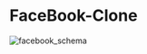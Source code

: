 # FaceBook-Clone            

![facebook_schema](https://github.com/ASMA-GIT/FaceBook-Clone/assets/75538890/0d3b0d33-3f5b-41ed-b709-3921f2635b96)

